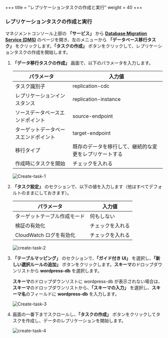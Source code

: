 +++
title = "レプリケーションタスクの作成と実行"
weight = 40
+++

### レプリケーションタスクの作成と実行

マネジメントコンソール上部の **「サービス」** から **<a href="https://console.aws.amazon.com/dms/v2/home?region=us-west-2" target="_blank">Database Migration Service (DMS)</a>** のページを開き、左のメニューから **「データベース移行タスク」** をクリックします。**「タスクの作成」** ボタンをクリックして、レプリケーションタスクの作成を開始します。

1. **「データ移行タスクの作成」** 画面で、以下のパラメータを入力します。

    | パラメータ               | 入力値                                               |
    | ---------------------- | --------------------------------------------------- |
    | タスク識別子             | replication-cdc                                     |
    | レプリケーションインスタンス   | replication-instance                             |
    | ソースデータベースエンドポイント        | source-endpoint                          |
    | ターゲットデータベースエンドポイント        | target-endpoint                       |
    | 移行タイプ         | 既存のデータを移行して、継続的な変更をレプリケートする              |
    | 作成時にタスクを開始      | チェックを入れる                                         |
    
    ![Create-task-1](/db-mig/Create-task-1.ja.png)

2. **「タスク設定」** のセクションで、以下の値を入力します（他はすべてデフォルトのままにしておきます）。

    | パラメータ              | 入力値                                               |
    | ---------------------- | --------------------------------------------------- |
    | ターゲットテーブル作成モード          |  何もしない          |
    | 検証の有効化      | チェックを入れる                                             |                 
    | CloudWatch ログを有効化 | チェックを入れる                                             |
    
    ![create-task-2](/db-mig/create-task-2.ja.png)
    
3. **「テーブルマッピング」** のセクションで、**「ガイド付き UI」** を選択し、**「新しい選択ルールの追加」** ボタンをクリックします。**スキーマ**のドロップダウンリストから **wordpress-db** を選択します。

    **スキーマ**のドロップダウンリストに wordpress-db が表示されない場合は、**スキーマ**のドロップダウンリストから、**「スキーマの入力」** を選択し、**スキーマ名**のフィールドに **wordpress-db** を入力します。
    
    ![Create-task-3](/db-mig/Create-task-3.ja.png)

4. 画面の一番下までスクロールし、**「タスクの作成」** ボタンをクリックしてタスクを作成し、データのレプリケーションを開始します。

    ![create-task-4](/db-mig/create-task-4.ja.png)
